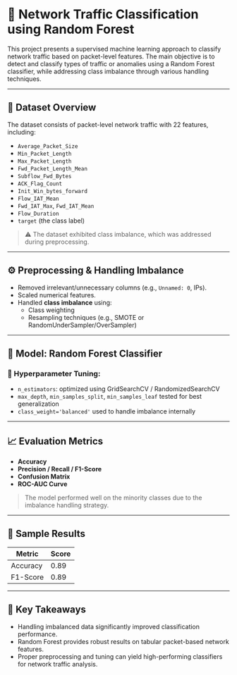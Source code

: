 # 🧠 Network Traffic Classification using Random Forest

This project presents a supervised machine learning approach to classify network traffic based on packet-level features. The main objective is to detect and classify types of traffic or anomalies using a Random Forest classifier, while addressing class imbalance through various handling techniques.

---

## 📂 Dataset Overview

The dataset consists of packet-level network traffic with 22 features, including:

- `Average_Packet_Size`
- `Min_Packet_Length`
- `Max_Packet_Length`
- `Fwd_Packet_Length_Mean`
- `Subflow_Fwd_Bytes`
- `ACK_Flag_Count`
- `Init_Win_bytes_forward`
- `Flow_IAT_Mean`
- `Fwd_IAT_Max`, `Fwd_IAT_Mean`
- `Flow_Duration`
- `target` (the class label)

> ⚠️ The dataset exhibited class imbalance, which was addressed during preprocessing.

---

## ⚙️ Preprocessing & Handling Imbalance

- Removed irrelevant/unnecessary columns (e.g., `Unnamed: 0`, IPs).
- Scaled numerical features.
- Handled **class imbalance** using:
  - Class weighting
  - Resampling techniques (e.g., SMOTE or RandomUnderSampler/OverSampler)

---

## 🌲 Model: Random Forest Classifier

### 🔧 Hyperparameter Tuning:
- `n_estimators`: optimized using GridSearchCV / RandomizedSearchCV
- `max_depth`, `min_samples_split`, `min_samples_leaf` tested for best generalization
- `class_weight='balanced'` used to handle imbalance internally

---

## 📈 Evaluation Metrics

- **Accuracy**
- **Precision / Recall / F1-Score**
- **Confusion Matrix**
- **ROC-AUC Curve**

> The model performed well on the minority classes due to the imbalance handling strategy.

---

## 🧪 Sample Results

| Metric       | Score   |
|--------------|---------|
| Accuracy     | 0.89    |
| F1-Score     | 0.89    |
---

## 📌 Key Takeaways

- Handling imbalanced data significantly improved classification performance.
- Random Forest provides robust results on tabular packet-based network features.
- Proper preprocessing and tuning can yield high-performing classifiers for network traffic analysis.
